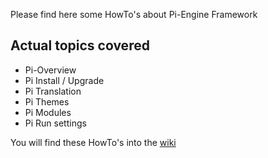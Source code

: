 Please find here some HowTo's about Pi-Engine Framework

Actual topics covered
---------------------
* Pi-Overview
* Pi Install / Upgrade
* Pi Translation
* Pi Themes
* Pi Modules
* Pi Run settings

You will find these HowTo's into the [wiki](https://github.com/Marc-pi/Pi-HowTo/wiki)
